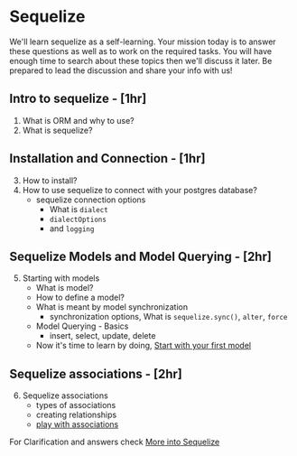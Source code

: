 # Sequelize
We'll learn sequelize as a self-learning. Your mission today is to answer these questions as well as to work on the required tasks.
You will have enough time to search about these topics then we'll discuss it later.
Be prepared to lead the discussion and share your info with us!

## Intro to sequelize - [1hr]
1. What is ORM and why to use?
2. What is sequelize?
## Installation and Connection - [1hr]
3. How to install?
4. How to use sequelize to connect with your postgres database?
    - sequelize connection options
        - What is `dialect`
        - `dialectOptions`
        - and `logging`
## Sequelize Models and Model Querying - [2hr]
5. Starting with models
    - What is model?
    - How to define a model?
    - What is meant by model synchronization
        - synchronization options, What is `sequelize.sync()`, `alter`, `force`
    - Model Querying - Basics
        - insert, select, update, delete    
    - Now it's time to learn by doing, [Start with your first model](./create-your-first-model.md)

## Sequelize associations - [2hr]
6. Sequelize associations 
    - types of associations
    - creating relationships
    - [play with associations](./model-associations.md)


For Clarification and answers check [More into Sequelize](./sequelize.md)   